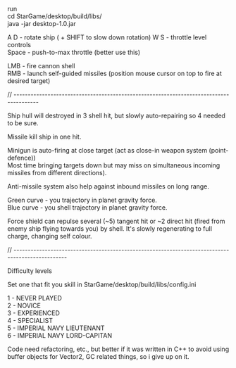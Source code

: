 run  
cd StarGame/desktop/build/libs/  
java -jar desktop-1.0.jar  



A D - rotate ship ( + SHIFT to slow down rotation)
W S - throttle level controls  
Space - push-to-max throttle (better use this)  

LMB - fire cannon shell  
RMB - launch self-guided missiles (position mouse cursor on top to fire at desired target)  

// ---------------------------------------------------------------------------------------


Ship hull will destroyed in 3 shell hit, but slowly auto-repairing
so 4 needed to be sure.

Missile kill ship in one hit.

Minigun is auto-firing at close target (act as close-in weapon system (point-defence))  
Most time bringing targets down but may miss on simultaneous incoming missiles from different directions).

Anti-missile system also help against inbound missiles on long range.

Green curve - you trajectory in planet gravity force.  
Blue curve - you shell trajectory in planet gravity force.

Force shield can repulse several (~5) tangent hit
or ~2 direct hit (fired from enemy ship flying towards you) by shell.
It's slowly regenerating to full charge, changing self colour.

// -------------------------------------------------------------------------------------------------


Difficulty levels  

Set one that fit you skill in StarGame/desktop/build/libs/config.ini  

1 - NEVER PLAYED  
2 - NOVICE  
3 - EXPERIENCED  
4 - SPECIALIST  
5 - IMPERIAL NAVY LIEUTENANT  
6 - IMPERIAL NAVY LORD-CAPITAN  

Code need refactoring, etc., but better if it was written in C++ to avoid using buffer objects for Vector2,
GC related things, so i give up on it.








